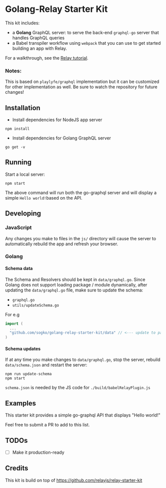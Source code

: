 # Golang-Relay Starter Kit

This kit includes:
- a **Golang** GraphQL server: to serve the back-end `graphql-go` server that handles GraphQL queries
- a Babel transpiler workflow using `webpack` that you can use to get started building an app with Relay.

For a walkthrough, see the [Relay tutorial](https://facebook.github.io/relay/docs/tutorial.html).

### Notes:
This is based on `playlyfe/graphql` implementation but it can be customized for other implementation as well. 
Be sure to watch the repository for future changes!

## Installation

- Install dependencies for NodeJS app server
```
npm install
```
- Install dependencies for Golang GraphQL server
```
go get -v
```

## Running

Start a local server:

```
npm start
```

The above command will run both the go-graphql server and will display a simple `Hello world!`based on the API.

## Developing

### JavaScript
Any changes you make to files in the `js/` directory will cause the server to
automatically rebuild the app and refresh your browser.

### Golang

#### Schema data
The Schema and Resolvers should be kept in `data/graphql.go`.
Since Golang does not support loading package / module dynamically, after updating the `data/graphql.go` file, make sure to update the schema:
- `graphql.go`
- `utils/updateSchema.go`

For e.g

```go
import (
  ...
  "github.com/sogko/golang-relay-starter-kit/data" // <--- update to package containing schema
)
```

#### Schema updates
If at any time you make changes to `data/graphql.go`, stop the server,
rebuild `data/schema.json` and restart the server:

```
npm run update-schema
npm start
```

`schema.json` is needed by the JS code for `./build/babelRelayPlugin.js`

## Examples
This starter kit provides a simple go-graphql API that displays "Hello world!"

Feel free to submit a PR to add to this list.

## TODOs
- [ ] Make it production-ready

## Credits
This kit is build on top of https://github.com/relayjs/relay-starter-kit
